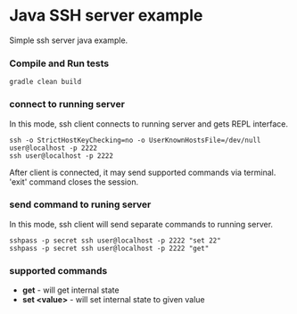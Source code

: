# Java SSH server example
Simple ssh server java example.

### Compile and Run tests
```gradle clean build```

### connect to running server
In this mode, ssh client connects to running server and gets REPL interface.
```
ssh -o StrictHostKeyChecking=no -o UserKnownHostsFile=/dev/null user@localhost -p 2222
ssh user@localhost -p 2222
```
After client is connected, it may send supported commands via terminal. 'exit' command closes the session.

### send command to runing server
In this mode, ssh client will send separate commands to running server.
```
sshpass -p secret ssh user@localhost -p 2222 "set 22"
sshpass -p secret ssh user@localhost -p 2222 "get"
```

### supported commands
* __get__ - will get internal state
* __set &lt;value&gt;__ - will set internal state to given value
